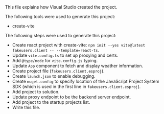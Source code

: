 This file explains how Visual Studio created the project.

The following tools were used to generate this project:
- create-vite

The following steps were used to generate this project:
- Create react project with create-vite: `npm init --yes vite@latest fakeusers.client -- --template=react-ts`.
- Update `vite.config.ts` to set up proxying and certs.
- Add `@type/node` for `vite.config.js` typing.
- Update `App` component to fetch and display weather information.
- Create project file (`fakeusers.client.esproj`).
- Create `launch.json` to enable debugging.
- Create `nuget.config` to specify location of the JavaScript Project System SDK (which is used in the first line in `fakeusers.client.esproj`).
- Add project to solution.
- Update proxy endpoint to be the backend server endpoint.
- Add project to the startup projects list.
- Write this file.
